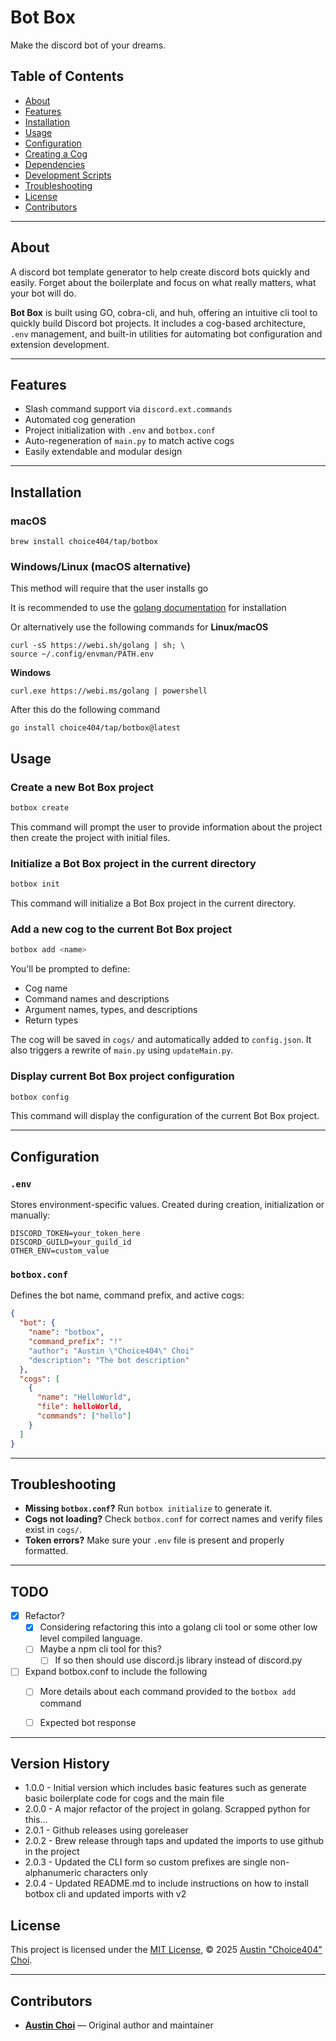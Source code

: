 # Bot Box

Make the discord bot of your dreams.

## Table of Contents

- [About](#about)
- [Features](#features)
- [Installation](#installation)
- [Usage](#usage)
- [Configuration](#configuration)
- [Creating a Cog](#creating-a-cog)
- [Dependencies](#dependencies)
- [Development Scripts](#development-scripts)
- [Troubleshooting](#troubleshooting)
- [License](#license)
- [Contributors](#contributors)

---

## About

A discord bot template generator to help create discord bots quickly and easily. Forget about the boilerplate and focus on what really matters, what your bot will do.

**Bot Box** is built using GO, cobra-cli, and huh, offering an intuitive cli tool to quickly build Discord bot projects. It includes a cog-based architecture, `.env` management, and built-in utilities for automating bot configuration and extension development.

---

## Features

- Slash command support via `discord.ext.commands`
- Automated cog generation
- Project initialization with `.env` and `botbox.conf`
- Auto-regeneration of `main.py` to match active cogs
- Easily extendable and modular design

---

## Installation

### macOS
```
brew install choice404/tap/botbox
```

### Windows/Linux (macOS alternative)
This method will require that the user installs go

It is recommended to use the [golang documentation](https://go.dev/doc/install) for installation

Or alternatively use the following commands for
**Linux/macOS**
```
curl -sS https://webi.sh/golang | sh; \
source ~/.config/envman/PATH.env
```
**Windows**
```
curl.exe https://webi.ms/golang | powershell
```

After this do the following command
```
go install choice404/tap/botbox@latest
```


## Usage

### Create a new Bot Box project
```sh
botbox create
```

This command will prompt the user to provide information about the project then create the project with initial files.

### Initialize a Bot Box project in the current directory
```sh
botbox init
```

This command will initialize a Bot Box project in the current directory.

### Add a new cog to the current Bot Box project
```sh
botbox add <name>
```

You'll be prompted to define:

- Cog name
- Command names and descriptions
- Argument names, types, and descriptions
- Return types

The cog will be saved in `cogs/` and automatically added to `config.json`. It also triggers a rewrite of `main.py` using `updateMain.py`.

### Display current Bot Box project configuration
```sh
botbox config
```

This command will display the configuration of the current Bot Box project.

---

## Configuration

### `.env`

Stores environment-specific values. Created during creation, initialization or manually:

```
DISCORD_TOKEN=your_token_here
DISCORD_GUILD=your_guild_id
OTHER_ENV=custom_value
```

### `botbox.conf`

Defines the bot name, command prefix, and active cogs:

```json
{
  "bot": {
    "name": "botbox",
    "command_prefix": "!"
    "author": "Austin \"Choice404\" Choi"
    "description": "The bot description"
  },
  "cogs": [
    {
      "name": "HelloWorld",
      "file": helloWorld,
      "commands": ["hello"]
    }
  ]
}
```

---

## Troubleshooting

- **Missing `botbox.conf`?** Run `botbox initialize` to generate it.
- **Cogs not loading?** Check `botbox.conf` for correct names and verify files exist in `cogs/`.
- **Token errors?** Make sure your `.env` file is present and properly formatted.

---

## TODO
- [x] Refactor?
  - [x] Considering refactoring this into a golang cli tool or some other low level compiled language.
  - [ ] Maybe a npm cli tool for this?
    - [ ] If so then should use discord.js library instead of discord.py
- [ ] Expand botbox.conf to include the following
  - [ ] More details about each command provided to the `botbox add` command
  - [ ] Expected bot response


---

## Version History

- 1.0.0 - Initial version which includes basic features such as generate basic boilerplate code for cogs and the main file
- 2.0.0 - A major refactor of the project in golang. Scrapped python for this...
- 2.0.1 - Github releases using goreleaser
- 2.0.2 - Brew release through taps and updated the imports to use github in the project
- 2.0.3 - Updated the CLI form so custom prefixes are single non-alphanumeric characters only
- 2.0.4 - Updated README.md to include instructions on how to install botbox cli and updated imports with v2

## License

This project is licensed under the [MIT License](LICENSE), © 2025 [Austin \"Choice404\" Choi](https://github.com/choice404).

---

## Contributors

- **[Austin Choi](https://github.com/choice404)** — Original author and maintainer
